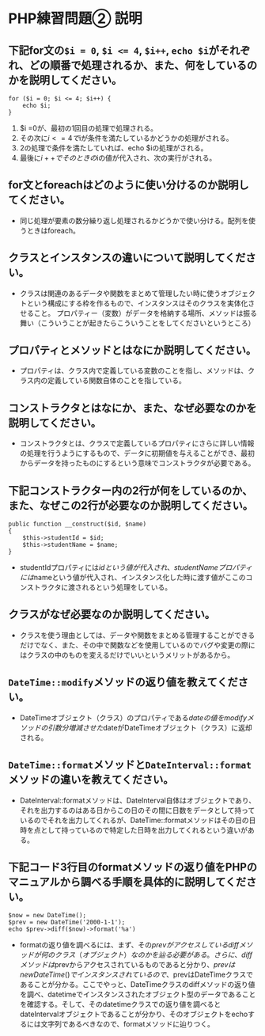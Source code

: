 # PHP練習問題② 説明

## 下記for文の`$i = 0`, `$i <= 4`, `$i++`, `echo $i`がそれぞれ、どの順番で処理されるか、また、何をしているのかを説明してください。

```
for ($i = 0; $i <= 4; $i++) {
    echo $i;
}
```

1. $i =0が、最初の1回目の処理で処理される。
2. その次に$i <= 4で$iが条件を満たしているかどうかの処理がされる。
3. 2の処理で条件を満たしていれば、echo $iの処理がされる。
4. 最後に$i++でそのときの$iの値が代入され、次の実行がされる。

## for文とforeachはどのように使い分けるのか説明してください。
- 同じ処理が要素の数分繰り返し処理されるかどうかで使い分ける。配列を使うときはforeach。

## クラスとインスタンスの違いについて説明してください。
- クラスは関連のあるデータや関数をまとめて管理したい時に使うオブジェクトという構成にする枠を作るもので、インスタンスはそのクラスを実体化させること。
プロパティー（変数）がデータを格納する場所、メソッドは振る舞い（こういうことが起きたらこういうことをしてくださいというところ）

## プロパティとメソッドとはなにか説明してください。
- プロパティは、クラス内で定義している変数のことを指し、メソッドは、クラス内の定義している関数自体のことを指している。

## コンストラクタとはなにか、また、なぜ必要なのかを説明してください。
- コンストラクタとは、クラスで定義しているプロパティにさらに詳しい情報の処理を行うようにするもので、データに初期値を与えることができ、最初からデータを持ったものにするという意味でコンストラクタが必要である。

## 下記コンストラクター内の2行が何をしているのか、また、なぜこの2行が必要なのか説明してください。
```
public function __construct($id, $name)
{
    $this->studentId = $id;
    $this->studentName = $name;
}
```
- studentIdプロパティには$idという値が代入され、studentNameプロパティには$nameという値が代入され、インスタンス化した時に渡す値がここのコンストラクタに渡されるという処理をしている。

## クラスがなぜ必要なのか説明してください。
- クラスを使う理由としては、データや関数をまとめる管理することができるだけでなく、また、その中で関数などを使用しているのでバグや変更の際にはクラスの中のものを変えるだけでいいというメリットがあるから。

## `DateTime::modify`メソッドの返り値を教えてください。
- DateTimeオブジェクト（クラス）のプロパティである$dateの値をmodifyメソッドの引数分増減させた$dateがDateTimeオブジェクト（クラス）に返却される。

## `DateTime::format`メソッドと`DateInterval::format`メソッドの違いを教えてください。
- DateInterval::formatメソッドは、DateInterval自体はオブジェクトであり、それを出力するのはある日からこの日のその間に日数をデータとして持っているのでそれを出力してくれるが、DateTime::formatメソッドはその日の日時を点として持っているので特定した日時を出力してくれるという違いがある。

## 下記コード3行目のformatメソッドの返り値をPHPのマニュアルから調べる手順を具体的に説明してください。
```
$now = new DateTime();
$prev = new DateTime('2000-1-1');
echo $prev->diff($now)->format('%a')
```

- formatの返り値を調べるには、まず、その$prevがアクセスしているdiffメソッドが何のクラス（オブジェクト）なのかを辿る必要がある。さらに、diffメソッドは$prevからアクセスされているものであると分かり、$prevはnew DateTime()でインスタンスされているので、$prevはDateTimeクラスであることが分かる。ここでやっと、DateTimeクラスのdiffメソッドの返り値を調べ、datetimeでインスタンスされたオブジェクト型のデータであることを確認する。そして、そのdatetimeクラスでの返り値を調べるとdateIntervalオブジェクトであることが分かり、そのオブジェクトをechoするには文字列であるべきなので、formatメソッドに辿りつく。
